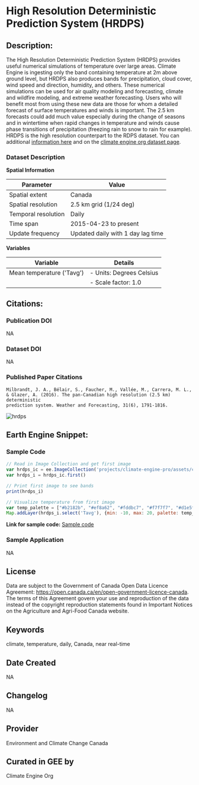 
# High Resolution Deterministic Prediction System (HRDPS)

## Description:

The High Resolution Deterministic Prediction System (HRDPS) provides useful numerical simulations of temperature over large areas. Climate Engine is ingesting only the band containing temperature at 2m above ground level, but HRDPS also produces bands for precipitation, cloud cover, wind speed and direction, humidity, and others. These numerical simulations can be used for air quality modeling and forecasting, climate and wildfire modeling, and extreme weather forecasting. Users who will benefit most from using these new data are those for whom a detailed forecast of surface temperatures and winds is important. The 2.5 km forecasts could add much value especially during the change of seasons and in wintertime when rapid changes in temperature and winds cause phase transitions of precipitation (freezing rain to snow to rain for example). HRDPS is the high resolution counterpart to the RDPS dataset. You can additional [information here](https://weather.gc.ca/grib/grib2_HRDPS_HR_e.html) and on the [climate engine org dataset page](https://support.climateengine.org/article/68-hrdps).

### Dataset Description

**Spatial Information**

| Parameter            | Value                     |
|----------------------|---------------------------|
| Spatial extent       | Canada                    |
| Spatial resolution   | 2.5 km grid (1/24 deg)   |
| Temporal resolution  | Daily                     |
| Time span            | 2015-04-23 to present     |
| Update frequency     | Updated daily with 1 day lag time |

**Variables**

| Variable                  | Details                              |
|---------------------------|--------------------------------------|
| Mean temperature ('Tavg') | - Units: Degrees Celsius                    |
|                           | - Scale factor: 1.0                    |

## Citations:

### Publication DOI

NA

### Dataset DOI

NA

### Published Paper Citations

```
Milbrandt, J. A., Bélair, S., Faucher, M., Vallée, M., Carrera, M. L., & Glazer, A. (2016). The pan-Canadian high resolution (2.5 km) deterministic
prediction system. Weather and Forecasting, 31(6), 1791-1816.
```

![hrdps](https://github.com/samapriya/awesome-gee-community-datasets/assets/6677629/c56f1612-fbcd-4ae6-a1b7-26f190c3b120)

## Earth Engine Snippet:

### Sample Code

```js
// Read in Image Collection and get first image
var hrdps_ic = ee.ImageCollection('projects/climate-engine-pro/assets/ce-hrdps-daily')
var hrdps_i = hrdps_ic.first()

// Print first image to see bands
print(hrdps_i)

// Visualize temperature from first image
var temp_palette = ["#b2182b", "#ef8a62", "#fddbc7", "#f7f7f7", "#d1e5f0", "#67a9cf", "#2166ac"].reverse()
Map.addLayer(hrdps_i.select('Tavg'), {min: -10, max: 20, palette: temp_palette}, 'Tavg')
```

**Link for sample code:** [Sample code]( https://code.earthengine.google.com/?scriptPath=users/sat-io/awesome-gee-catalog-examples:/weather-climate/CE-HRDPS-DAILY)

### Sample Application

NA

## License

Data are subject to the Government of Canada Open Data Licence Agreement: https://open.canada.ca/en/open-government-licence-canada. The terms of this Agreement govern your use and reproduction of the data instead of the copyright reproduction statements found in Important Notices on the Agriculture and Agri-Food Canada website.

## Keywords

climate, temperature, daily, Canada, near real-time

## Date Created

NA

## Changelog

NA

## Provider

 Environment and Climate Change Canada

## Curated in GEE by
Climate Engine Org
